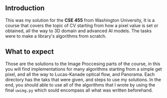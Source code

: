 ## Introduction
This was my solution for the **CSE 455** from Washington University, It is a course that covers the topic of CV starting from how a pixel value is set or obtained, all the way to 3D domain and advanced AI models. The tasks were to make a library's algorithms from scratch.

## What to expect
Those are the solutions to the Image Proccesing parts of the course, in this you will find implementations for many algorithms starting from a simple get pixel, and all the way to Lucas-Kanade optical flow, and Panorama. Each directory has the taks that were given, and steps to use my solutions.
In the end, you should able to use all of the algorithms that I wrote by using the final ```uwimg.py``` which sould encompass all what was written beforehand.
